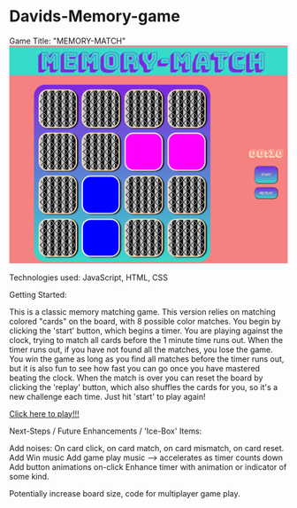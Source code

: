 # Davids-Memory-game


Game Title: "MEMORY-MATCH"
![alt="game play screen"](images/match%20in%20play.png)

Technologies used: JavaScript, HTML, CSS

Getting Started: 

This is a classic memory matching game. This version relies on matching colored "cards" on the board, with 8 possible color matches. You begin by clicking the 'start' button, which begins a timer. You are playing against the clock, trying to match all cards before the 1 minute time runs out. When the timer runs out, if you have not found all the matches, you lose the game. You win the game as long as you find all matches before the timer runs out, but it is also fun to see how fast you can go once you have mastered beating the clock. When the match is over you can reset the board by clicking the 'replay' button, which also shuffles the cards for you, so it's a new challenge each time. Just hit 'start' to play again!

[Click here to play!!!](https://drmartin2233.github.io/Davids-Memory-game/)


Next-Steps / Future Enhancements / 'Ice-Box' Items:

Add noises: On card click, on card match, on card mismatch, on card reset.
Add Win music
Add game play music --> accelerates as timer counts down
Add button animations on-click
Enhance timer with animation or indicator of some kind.

Potentially increase board size, code for multiplayer game play.